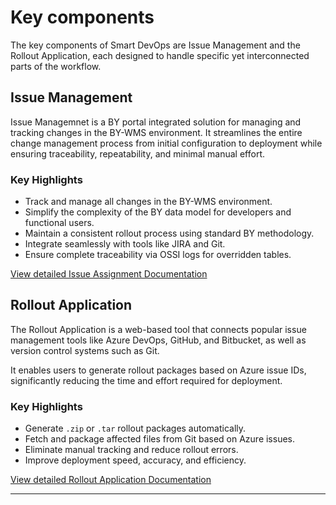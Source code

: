 # Key components 
The key components of Smart DevOps are Issue Management and the Rollout Application, each designed to handle specific yet interconnected parts of the workflow.

## **Issue Management**
     
Issue Managemnet is a BY portal integrated solution for managing and tracking changes in the BY-WMS environment. It streamlines the entire change management process from initial configuration to deployment while ensuring traceability, repeatability, and minimal manual effort.
 
### Key Highlights
- Track and manage all changes in the BY-WMS environment.
- Simplify the complexity of the BY data model for developers and functional users.
- Maintain a consistent rollout process using standard BY methodology.
- Integrate seamlessly with tools like JIRA and Git.
- Ensure complete traceability via OSSI logs for overridden tables.

[View detailed Issue Assignment Documentation](/setupguide/setupguide.md)

## Rollout Application 

The Rollout Application is a web-based tool that connects 
popular issue management tools like Azure DevOps, GitHub, and Bitbucket, as well as version control systems such as Git.

It enables users to generate rollout packages based on Azure issue IDs, significantly reducing the time and effort required for deployment.

### Key Highlights
- Generate `.zip` or `.tar` rollout packages automatically.
- Fetch and package affected files from Git based on Azure issues.
- Eliminate manual tracking and reduce rollout errors.
- Improve deployment speed, accuracy, and efficiency.

[View detailed Rollout Application Documentation](/rolloutapplication/overview.md)

---
<br>
